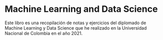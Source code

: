 # Machine Learning and Data Science

Este libro es una recopilación de notas y ejercicios del diplomado de Machine Learning y Data Science que he realizado en la Universidad Nacional de Colombia en el año 2021.

```{tableofcontents}
```
